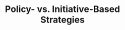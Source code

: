 ---
title: Policy- vs. Initiative-Based Strategies
publishdate: 2022-02-06
tags:
- Strategy
summary: ""
images:
- https://res.cloudinary.com/ypertex/image/upload/c_fill,dpr_auto,f_auto,g_auto,h_630,q_auto,w_1200/
draft: true
---